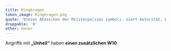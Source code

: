 ```yaml
---
title: Ringkragen
token_image: Ringkragen.png
quote: 'Dieses Abzeichen der Militärpolizei symboli- siert Autorität, Disziplin und Loyalität gegenüber dem Kaiser. Es wird an die „Kopfjäger“ verliehen, welche die Ordnung innerhalb der Reichstruppen aufrecht erhalten.'
droppable: '0'
other: honor
---
```


Angriffe mit **„Unheil“** haben **einen zusätzlichen W10**.